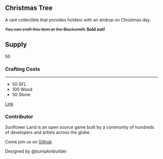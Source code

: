 ## Christmas Tree

A rare collectible that provides holders with an airdrop on Christmas day.

~~You can craft this item at the Blacksmith~~ **Sold out!**

## Supply

50

### Crafting Costs

---

- 50 SFL
- 100 Wood
- 50 Stone

[Link](https://docs.sunflower-land.com/crafting-guide)

### Contributor

Sunflower Land is an open source game built by a community of hundreds of developers and artists across the globe.

Come join us on [Github](https://github.com/sunflower-land/sunflower-land)

Designed by @bumpkinbuilder
